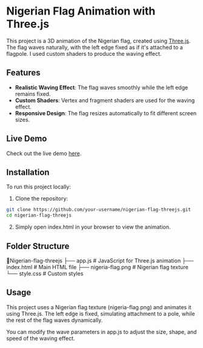 # Nigerian Flag Animation with Three.js

This project is a 3D animation of the Nigerian flag, created using [Three.js](https://threejs.org/). The flag waves naturally, with the left edge fixed as if it's attached to a flagpole. I used custom shaders to produce the waving effect.

## Features

- **Realistic Waving Effect**: The flag waves smoothly while the left edge remains fixed.
- **Custom Shaders**: Vertex and fragment shaders are used for the waving effect.
- **Responsive Design**: The flag resizes automatically to fit different screen sizes.

## Live Demo

Check out the live demo [here](https://chriskript.github.io/waving-nigeria-flag/).

## Installation

To run this project locally:

1. Clone the repository:

```bash
git clone https://github.com/your-username/nigerian-flag-threejs.git
cd nigerian-flag-threejs
```

2. Simply open index.html in your browser to view the animation.

## Folder Structure

📁Nigerian-flag-threejs
├── app.js           # JavaScript for Three.js animation
├── index.html       # Main HTML file
├── nigeria-flag.png # Nigerian flag texture
└── style.css        # Custom styles

## Usage

This project uses a Nigerian flag texture (nigeria-flag.png) and animates it using Three.js. The left edge is fixed, simulating attachment to a pole, while the rest of the flag waves dynamically.

You can modify the wave parameters in app.js to adjust the size, shape, and speed of the waving effect.

